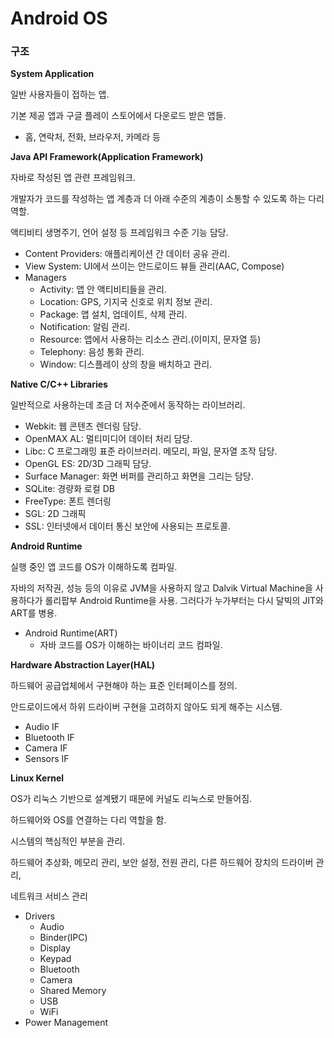 # Android OS

### 구조

**System Application**

일반 사용자들이 접하는 앱.

기본 제공 앱과 구글 플레이 스토어에서 다운로드 받은 앱들.

- 홈, 연락처, 전화, 브라우저, 카메라 등

**Java API Framework(Application Framework)**

자바로 작성된 앱 관련 프레임워크.

개발자가 코드를 작성하는 앱 계층과 더 아래 수준의 계층이 소통할 수 있도록 하는 다리 역할.

액티비티 생명주기, 언어 설정 등 프레임워크 수준 기능 담당.

- Content Providers: 애플리케이션 간 데이터 공유 관리.
- View System: UI에서 쓰이는 안드로이드 뷰들 관리(AAC, Compose)
- Managers
    - Activity: 앱 안 액티비티들을 관리.
    - Location: GPS, 기지국 신호로 위치 정보 관리.
    - Package: 앱 설치, 업데이트, 삭제 관리.
    - Notification: 알림 관리.
    - Resource: 앱에서 사용하는 리소스 관리.(이미지, 문자열 등)
    - Telephony: 음성 통화 관리.
    - Window: 디스플레이 상의 창을 배치하고 관리.

**Native C/C++ Libraries**

일반적으로 사용하는데 조금 더 저수준에서 동작하는 라이브러리.

- Webkit: 웹 콘텐츠 렌더링 담당.
- OpenMAX AL: 멀티미디어 데이터 처리 담당.
- Libc: C 프로그래밍 표준 라이브러리. 메모리, 파일, 문자열 조작 담당.
- OpenGL ES: 2D/3D 그래픽 담당.
- Surface Manager: 화면 버퍼를 관리하고 화면을 그리는 담당.
- SQLite: 경량화 로컬 DB
- FreeType: 폰트 렌더링
- SGL: 2D 그래픽
- SSL: 인터넷에서 데이터 통신 보안에 사용되는 프로토콜.

**Android Runtime**

실행 중인 앱 코드를 OS가 이해하도록 컴파일.

자바의 저작권, 성능 등의 이유로 JVM을 사용하지 않고 Dalvik Virtual Machine을 사용하다가 롤리팝부 Android Runtime을 사용. 그러다가 누가부터는 다시 달빅의 JIT와 ART를 병용. 

- Android Runtime(ART)
    - 자바 코드를 OS가 이해하는 바이너리 코드 컴파일.

**Hardware Abstraction Layer(HAL)**

하드웨어 공급업체에서 구현해야 하는 표준 인터페이스를 정의.

안드로이드에서 하위 드라이버 구현을 고려하지 않아도 되게 해주는 시스템.

- Audio IF
- Bluetooth IF
- Camera IF
- Sensors IF

**Linux Kernel**

OS가 리눅스 기반으로 설계됐기 때문에 커널도 리눅스로 만들어짐.

하드웨어와 OS를 연결하는 다리 역할을 함.

시스템의 핵심적인 부분을 관리.

하드웨어 추상화, 메모리 관리, 보안 설정, 전원 관리, 다른 하드웨어 장치의 드라이버 관리,

네트워크 서비스 관리

- Drivers
    - Audio
    - Binder(IPC)
    - Display
    - Keypad
    - Bluetooth
    - Camera
    - Shared Memory
    - USB
    - WiFi
- Power Management